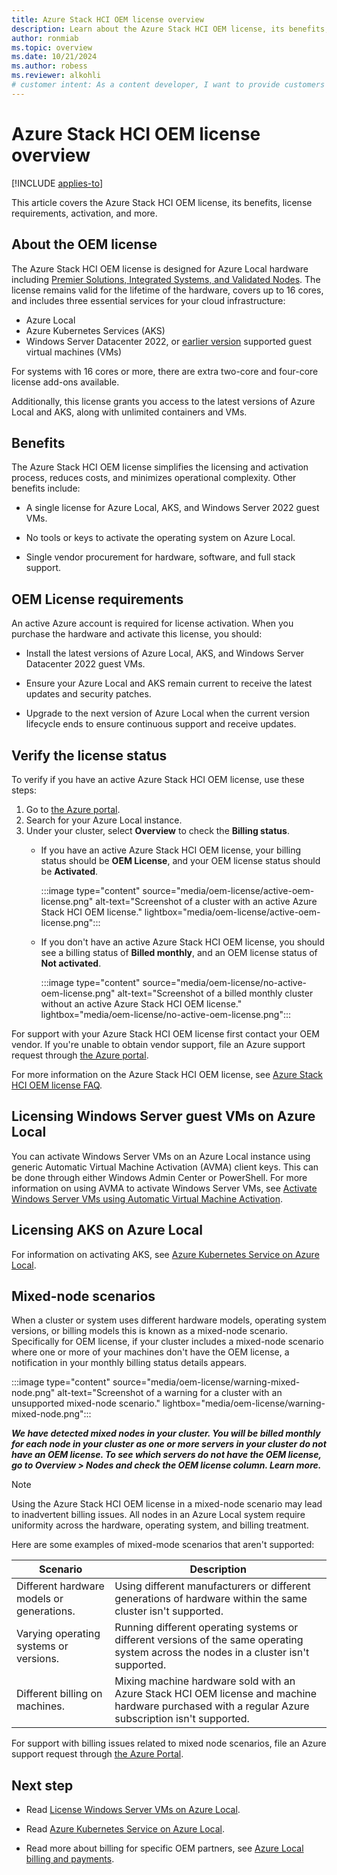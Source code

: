 ```yaml
---
title: Azure Stack HCI OEM license overview
description: Learn about the Azure Stack HCI OEM license, its benefits, license requirements, activation, and more.
author: ronmiab
ms.topic: overview
ms.date: 10/21/2024
ms.author: robess
ms.reviewer: alkohli
# customer intent: As a content developer, I want to provide customers with the appropriate Azure Stack HCI OEM license information so that they can have a clear understanding of what the license is and how it can be beneficial to them.
---
```


# Azure Stack HCI OEM license overview

[!INCLUDE [applies-to](../hci/includes/hci-applies-to-23h2.md)]

This article covers the Azure Stack HCI OEM license, its benefits, license requirements, activation, and more.

## About the OEM license

The Azure Stack HCI OEM license is designed for Azure Local hardware including [Premier Solutions, Integrated Systems, and Validated Nodes](https://azurestackhcisolutions.azure.microsoft.com/#/catalog?systemType=PremierSolution). The license remains valid for the lifetime of the hardware, covers up to 16 cores, and includes three essential services for your cloud infrastructure:

- Azure Local
- Azure Kubernetes Services (AKS)
- Windows Server Datacenter 2022, or [earlier version](/windows-server/get-started/automatic-vm-activation?tabs=server2025) supported guest virtual machines (VMs)

For systems with 16 cores or more, there are extra two-core and four-core license add-ons available.

 Additionally, this license grants you access to the latest versions of Azure Local and AKS, along with unlimited containers and VMs.

## Benefits

The Azure Stack HCI OEM license simplifies the licensing and activation process, reduces costs, and minimizes operational complexity. Other benefits include:

- A single license for Azure Local, AKS, and Windows Server 2022 guest VMs.

- No tools or keys to activate the operating system on Azure Local.

- Single vendor procurement for hardware, software, and full stack support.

## OEM License requirements

An active Azure account is required for license activation. When you purchase the hardware and activate this license, you should:

- Install the latest versions of Azure Local, AKS, and Windows Server Datacenter 2022 guest VMs.

- Ensure your Azure Local and AKS remain current to receive the latest updates and security patches.

- Upgrade to the next version of Azure Local when the current version lifecycle ends to ensure continuous support and receive updates.

## Verify the license status

To verify if you have an active Azure Stack HCI OEM license, use these steps:

1. Go to [the Azure portal](https://portal.azure.com).
2. Search for your Azure Local instance.
3. Under your cluster, select **Overview** to check the **Billing status**.
    - If you have an active Azure Stack HCI OEM license, your billing status should be **OEM License**, and your OEM license status should be **Activated**.

        :::image type="content" source="media/oem-license/active-oem-license.png" alt-text="Screenshot of a cluster with an active Azure Stack HCI OEM license." lightbox="media/oem-license/active-oem-license.png":::

    - If you don't have an active Azure Stack HCI OEM license, you should see a billing status of **Billed monthly**, and an OEM license status of **Not activated**.

        :::image type="content" source="media/oem-license/no-active-oem-license.png" alt-text="Screenshot of a billed monthly cluster without an active Azure Stack HCI OEM license." lightbox="media/oem-license/no-active-oem-license.png":::

For support with your Azure Stack HCI OEM license first contact your OEM vendor. If you're unable to obtain vendor support, file an Azure support request through [the Azure portal](https://portal.azure.com/).

For more information on the Azure Stack HCI OEM license, see [Azure Stack HCI OEM license FAQ](./license-billing.yml).

## Licensing Windows Server guest VMs on Azure Local

You can activate Windows Server VMs on an Azure Local instance using generic Automatic Virtual Machine Activation (AVMA) client keys. This can be done through either Windows Admin Center or PowerShell. For more information on using AVMA to activate Windows Server VMs, see [Activate Windows Server VMs using Automatic Virtual Machine Activation](manage/vm-activate.md#activate-azure-hybrid-benefit-ahb-through-avma).

## Licensing AKS on Azure Local

For information on activating AKS, see [Azure Kubernetes Service on Azure Local](/azure/aks/hybrid/aks-create-clusters-portal).

## Mixed-node scenarios

When a cluster or system uses different hardware models, operating system versions, or billing models this is known as a mixed-node scenario. Specifically for OEM license, if your cluster includes a mixed-node scenario where one or more of your machines don't have the OEM license, a notification in your monthly billing status details appears.

:::image type="content" source="media/oem-license/warning-mixed-node.png" alt-text="Screenshot of a warning for a cluster with an unsupported mixed-node scenario." lightbox="media/oem-license/warning-mixed-node.png":::

***We have detected mixed nodes in your cluster. You will be billed monthly for each node in your cluster as one or more servers in your cluster do not have an OEM license. To see which servers do not have the OEM license, go to Overview > Nodes and check the OEM license column. Learn more.***

> [!NOTE]
> Using the Azure Stack HCI OEM license in a mixed-node scenario may lead to inadvertent billing issues. All nodes in an Azure Local system require uniformity across the hardware, operating system, and billing treatment.

Here are some examples of mixed-mode scenarios that aren't supported:

| Scenario                                | Description         |
|-----------------------------------------|---------------------|
|Different hardware models or generations. | Using different manufacturers or different generations of hardware within the same cluster isn't supported.|
|Varying operating systems or versions.    | Running different operating systems or different versions of the same operating system across the nodes in a cluster isn't supported.|
|Different billing on machines.        | Mixing machine hardware sold with an Azure Stack HCI OEM license and machine hardware purchased with a regular Azure subscription isn't supported.|

For support with billing issues related to mixed node scenarios, file an Azure support request through [the Azure Portal](https://portal.azure.com).

## Next step

- Read [License Windows Server VMs on Azure Local](/azure-stack/hci/manage/vm-activate?tabs=azure-portal).

- Read [Azure Kubernetes Service on Azure Local](/azure/aks/hybrid/aks-create-clusters-portal).

- Read more about billing for specific OEM partners, see [Azure Local billing and payments](./concepts/billing.md).